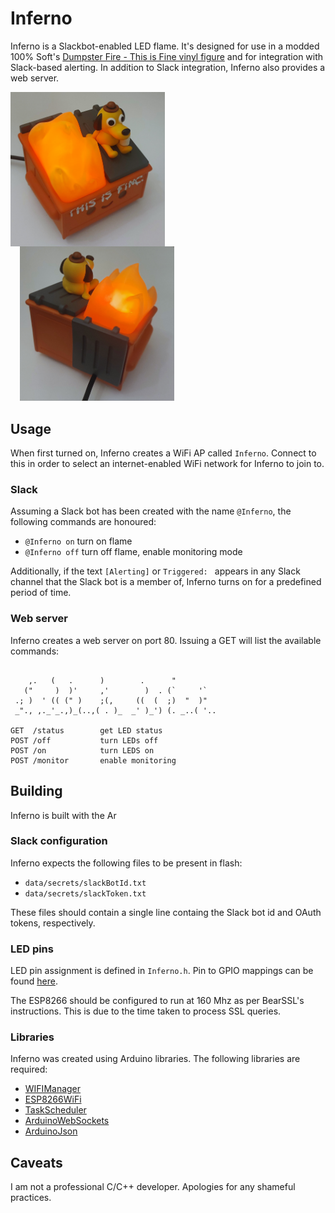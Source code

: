 # Inferno

Inferno is a Slackbot-enabled LED flame. It's designed for use in a modded 100% Soft's [Dumpster Fire - This is Fine vinyl figure](https://100soft.shop/products/dumpster-fire-this-is-fine-vinyl-figure) and for integration with Slack-based alerting. In addition to Slack integration, Inferno also provides a web server.

<img src="https://github.com/nullpainter/inferno/blob/main/images/front.jpg" width="49%" align="left" alt="Front" />
<img src="https://github.com/nullpainter/inferno/blob/main/images/back.jpg" width="49%" style="margin-left: 15px" alt="Back" />

## Usage

When first turned on, Inferno creates a WiFi AP called `Inferno`. Connect to this in order to select an internet-enabled WiFi network for Inferno to join to. 

### Slack 

Assuming a Slack bot has been created with the name `@Inferno`, the following commands are honoured:

* `@Inferno on` turn on flame 
* `@Inferno off` turn off flame, enable monitoring mode

Additionally, if the text `[Alerting]` or `Triggered: ` appears in any Slack channel that the Slack bot is a member of, Inferno turns on for a predefined period of time.

### Web server

Inferno creates a web server on port 80. Issuing a GET will list the available commands:

```

    ,.   (   .      )        .      "
   ("     )  )'     ,'        )  . (`     '`
 .; )  ' (( (" )    ;(,     ((  (  ;)  "  )"
 _"., ,._'_.,)_(..,( . )_  _' )_') (. _..( '..
 
GET  /status        get LED status
POST /off           turn LEDs off
POST /on            turn LEDS on
POST /monitor       enable monitoring
```

## Building

Inferno is built with the Ar

### Slack configuration

Inferno expects the following files to be present in flash:

* `data/secrets/slackBotId.txt`
* `data/secrets/slackToken.txt`

These files should contain a single line containg the Slack bot id and OAuth tokens, respectively.

### LED pins

LED pin assignment is defined in `Inferno.h`. Pin to GPIO mappings can be found [here](https://randomnerdtutorials.com/esp8266-pinout-reference-gpios/).

The ESP8266 should be configured to run at 160 Mhz as per BearSSL's instructions. This is due to the time taken to process SSL queries.

### Libraries

Inferno was created using Arduino libraries. The following libraries are required:

* [WIFIManager](https://github.com/tzapu/WiFiManager)
* [ESP8266WiFi](https://arduino-esp8266.readthedocs.io/en/latest/esp8266wifi/readme.html)
* [TaskScheduler](https://github.com/arkhipenko/TaskScheduler)
* [ArduinoWebSockets](https://github.com/gilmaimon/ArduinoWebsockets)
* [ArduinoJson](https://arduinojson.org/)


## Caveats

I am not a professional C/C++ developer. Apologies for any shameful practices.
